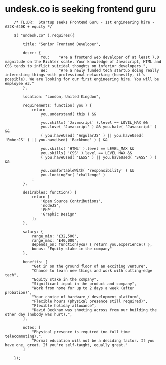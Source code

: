 undesk.co is seeking frontend guru
========================

		/* TL;DR:  Startup seeks Frontend Guru - 1st engineering hire - £32K-£40K + equity */

		$( "undesk.co" ).requires({

			title: "Senior Frontend Developer",

			descr: {
					You: 	"Are a frontend web developer of at least 7.0 magnitude on the Richter scale. Your knowledge of Javascript, HTML and CSS tends to inflict suicidal thoughts on inferior developers.",
					We: 	"Are a newly funded tech startup doing really interesting things with professional networking (honestly, it’s possible). We are looking for our first engineering hire. You will be employee #3."
			},

			location: "London, United Kingdon",

			requirements: function( you ) {
				return
					you.understand( this ) &&

					you.skills( 'Javascript' ).level == LEVEL_MAX &&
					you.love( 'Javascript' ) && you.hate( 'Javascript' ) &&
					( you.haveUsed( 'AngularJS' ) || you.haveUsed( 'EmberJS' ) || you.haveUsed( 'Backbone' ) ) &&

					you.skills( 'HTML' ).level == LEVEL_MAX &&
					you.skills( 'CSS' ).level == LEVEL_MAX &&
					( you.haveUsed( 'LESS' ) || you.haveUsed( 'SASS' ) ) &&

					you.comfortableWith( 'responsibility' ) &&
					you.lookingFor( 'challenge' )
				;
			},

			desirables: function() {
				return [
					'Open Source Contributions',
					'nodeJS',
					'PHP',
					'Graphic Design'
				];
			},

			salary: {
				range_min: "£32,500",
				range_max: "£40,000",
				depends_on: function(you) { return you.experience() },
				bonus: "Equity stake in the company"
			},

			benefits: [
				"Get in on the ground floor of an exciting venture",
				"Chance to learn new things and work with cutting-edge tech",
				"Equity stake in the company",
				"Significant input in the product and company",
				"Work from home for up to 2 days a week (after probation)",
				"Your choice of hardware / development platform",
				"Flexible hours (physical presence still required)",
				"Flexible holiday allowance",
				"David Beckham was shooting across from our building the other day (nobody was hurt).",
			],

			notes: [
				"Physical presence is required (no full time telecommuting).",
				"Formal education will not be a deciding factor. If you have one, great. If you're self-taught, equally great."
			]

		});

